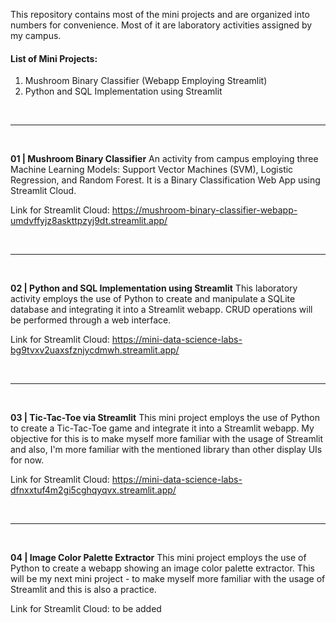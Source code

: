 This repository contains most of the mini projects and are organized into numbers for convenience. Most of it are laboratory activities assigned by my campus.

#### List of Mini Projects:
1. Mushroom Binary Classifier (Webapp Employing Streamlit)
2. Python and SQL Implementation using Streamlit

<br>

---  
<br>

**01 | Mushroom Binary Classifier**
An activity from campus employing three Machine Learning Models: Support Vector Machines (SVM), Logistic Regression, and Random Forest. It is a Binary Classification Web App using Streamlit Cloud.

Link for Streamlit Cloud: https://mushroom-binary-classifier-webapp-umdvffyjz8askttpzyj9dt.streamlit.app/

<br>

---   
<br>

**02 | Python and SQL Implementation using Streamlit**
This laboratory activity employs the use of Python to create and manipulate a SQLite database and integrating it into a Streamlit webapp. CRUD operations will be performed through a web interface.

Link for Streamlit Cloud: https://mini-data-science-labs-bg9tvxv2uaxsfznjycdmwh.streamlit.app/


<br>

---   
<br>

**03 | Tic-Tac-Toe via Streamlit**
This mini project employs the use of Python to create a Tic-Tac-Toe game and integrate it into a Streamlit webapp. My objective for this is to make myself more familiar with the usage of Streamlit and also, I'm more familiar with the mentioned library than other display UIs for now.

Link for Streamlit Cloud: https://mini-data-science-labs-dfnxxtuf4m2gi5cghqyqvx.streamlit.app/

<br>

---  
<br>

**04 | Image Color Palette Extractor**
This mini project employs the use of Python to create a webapp showing an image color palette extractor. This will be my next mini project - to make myself more familiar with the usage of Streamlit and this is also a practice.

Link for Streamlit Cloud: to be added

<br>
